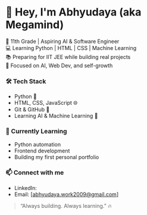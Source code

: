 # 👋 Hey, I'm Abhyudaya (aka Megamind)

🚀 11th Grade | Aspiring AI & Software Engineer  
💻 Learning Python | HTML | CSS | Machine Learning  
📚 Preparing for IIT JEE while building real projects  
🧠 Focused on AI, Web Dev, and self-growth

### 🛠️ Tech Stack
- Python 🐍  
- HTML, CSS, JavaScript 🌐  
- Git & GitHub 🧩  
- Learning AI & Machine Learning 🤖  

### 🌱 Currently Learning
- Python automation
- Frontend development
- Building my first personal portfolio

### 📫 Connect with me
- LinkedIn:
- Email: [abhyudaya.work2009@gmail.com]

> “Always building. Always learning.” 🔥
